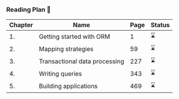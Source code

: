 ### Reading Plan 📘

|Chapter|Name|Page|Status|
|--|----|----|---------|
|1.|Getting started with ORM|1|⌛️|
|2.|Mapping strategies|59|⌛️|
|3.|Transactional data processing|227|⌛️|
|4.|Writing queries|343|⌛️|
|5.|Building applications|469|⌛️|
